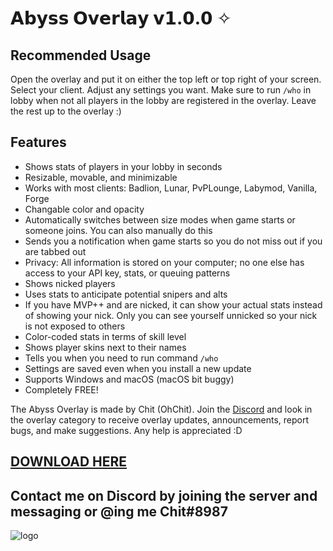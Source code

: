 # 𝗔𝗯𝘆𝘀𝘀 𝗢𝘃𝗲𝗿𝗹𝗮𝘆 𝘃𝟭.𝟬.𝟬 ✧

## Recommended Usage
Open the overlay and put it on either the top left or top right of your screen. Select your client. Adjust any settings you want. Make sure to run `/who` in lobby when not all players in the lobby are registered in the overlay. Leave the rest up to the overlay :)

## Features
- Shows stats of players in your lobby in seconds
- Resizable, movable, and minimizable
- Works with most clients: Badlion, Lunar, PvPLounge, Labymod, Vanilla, Forge
- Changable color and opacity
- Automatically switches between size modes when game starts or someone joins. You can also manually do this
- Sends you a notification when game starts so you do not miss out if you are tabbed out
- Privacy: All information is stored on your computer; no one else has access to your API key, stats, or queuing patterns
- Shows nicked players
- Uses stats to anticipate potential snipers and alts
- If you have MVP++ and are nicked, it can show your actual stats instead of showing your nick. Only you can see yourself unnicked so your nick is not exposed to others
- Color-coded stats in terms of skill level
- Shows player skins next to their names
- Tells you when you need to run command `/who`
- Settings are saved even when you install a new update
- Supports Windows and macOS (macOS bit buggy)
- Completely FREE!

The Abyss Overlay is made by Chit (OhChit). Join the [Discord](https://discord.gg/Wq4HPU4qCK) and look in the overlay category to receive overlay updates, announcements, report bugs, and make suggestions. Any help is appreciated :D
## [DOWNLOAD HERE](https://github.com/Chit132/abyss-overlay/releases/latest)
## Contact me on Discord by joining the server and messaging or @ing me **Chit#8987**

![logo](https://user-images.githubusercontent.com/61895718/111565782-5ced2900-8772-11eb-9c43-c8801fc2a1a8.png)
